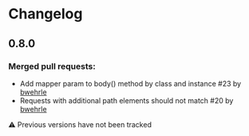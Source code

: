 # Changelog

## 0.8.0

### Merged pull requests: 

- Add mapper param to body() method by class and instance #23 by [bwehrle](https://github.com/bwehrle)
- Requests with additional path elements should not match #20 by [bwehrle](https://github.com/bwehrle)

:warning: Previous versions have not been tracked
